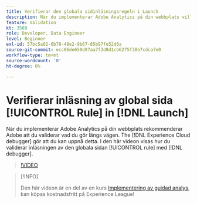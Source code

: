 ```yaml
---
title: Verifierar den globala sidinläsningsregeln i Launch
description: När du implementerar Adobe Analytics på din webbplats vill du kunna validera vad du gör under tiden. Felsökaren Experience Cloud till räddningen! I den här videon visas hur du validerar den globala sidans inläsningsregel med felsökaren.
feature: Validation
kt: 3589
role: Developer, Data Engineer
level: Beginner
exl-id: 57bc5a02-6b78-48e2-9b67-85b97fe52d6a
source-git-commit: ecc86de650d87aa7f3d8d1cb6275f38b7cdca7e0
workflow-type: tm+mt
source-wordcount: '0'
ht-degree: 0%

---
```


# Verifierar inläsning av global sida [!UICONTROL Rule] in [!DNL Launch]

När du implementerar Adobe Analytics på din webbplats rekommenderar Adobe att du validerar vad du gör längs vägen. The [!DNL Experience Cloud debugger] gör att du kan uppnå detta. I den här videon visas hur du validerar inläsningen av den globala sidan [!UICONTROL rule] med [!DNL debugger].

>[!VIDEO](https://video.tv.adobe.com/v/28776/?quality=12&learn=on)

>[!INFO]
>
> Den här videon är en del av en kurs [Implementering av guidad analys](https://experienceleague.adobe.com/?recommended=Analytics-D-1-2019.1), kan köpas kostnadsfritt på Experience League!